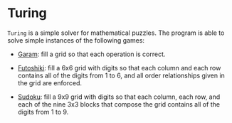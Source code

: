 # Turing

`Turing` is a simple solver for mathematical puzzles. The program is
able to solve simple instances of the following games:

* [Garam](https://www.garam.fr/garam/garam_en_ligne/tutoriel/): fill a
  grid so that each operation is correct.

* [Futoshiki](https://en.wikipedia.org/wiki/Futoshiki): fill a 6x6
  grid with digits so that each column and each row contains all of
  the digits from 1 to 6, and all order relationships given in the
  grid are enforced.

* [Sudoku](https://en.wikipedia.org/wiki/Sudoku): fill a 9x9 grid with
  digits so that each column, each row, and each of the nine 3x3
  blocks that compose the grid contains all of the digits from 1 to 9.
